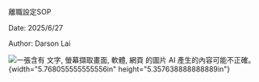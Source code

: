 離職設定SOP

Date: 2025/6/27

Author: Darson Lai

![一張含有 文字, 螢幕擷取畫面, 軟體, 網頁 的圖片 AI
產生的內容可能不正確。](media/media/image1.png){width="5.768055555555556in"
height="5.357638888888889in"}
